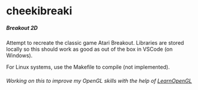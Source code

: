 # cheekibreaki
##### Breakout 2D
Attempt to recreate the classic game Atari Breakout.
Libraries are stored locally so this should work as good as out of the box in VSCode (on Windows).

For Linux systems, use the Makefile to compile (not implemented).

###### Working on this to improve my OpenGL skills with the help of [LearnOpenGL](https://learnopengl.com/In-Practice/2D-Game/Breakout)

